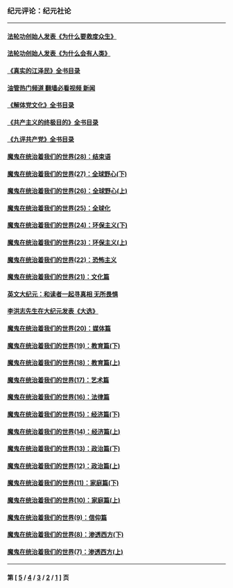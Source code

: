 ### 纪元评论：纪元社论
---
#### [法轮功创始人发表《为什么要救度众生》](../../pages/nsc422/n13975246.md?09250330) 
#### [法轮功创始人发表《为什么会有人类》](../../pages/nsc422/n13912117.md?09250330) 
#### [《真实的江泽民》全书目录](../../pages/nsc422/n13721399.md?09250330) 
#### [油管热门频道 翻墙必看视频 新闻](ok?09250330)
#### [《解体党文化》全书目录](../../pages/nsc422/n13721157.md?09250330) 
#### [《共产主义的终极目的》全书目录](../../pages/nsc422/n13721048.md?09250330) 
#### [《九评共产党》全书目录](../../pages/nsc422/n13708085.md?09250330) 
#### [魔鬼在统治着我们的世界(28)：结束语](../../pages/nsc422/n10936246.md?09250330) 
#### [魔鬼在统治着我们的世界(27)：全球野心(下)](../../pages/nsc422/n10928319.md?09250330) 
#### [魔鬼在统治着我们的世界(26)：全球野心(上)](../../pages/nsc422/n10900318.md?09250330) 
#### [魔鬼在统治着我们的世界(25)：全球化](../../pages/nsc422/n10788205.md?09250330) 
#### [魔鬼在统治着我们的世界(24)：环保主义(下)](../../pages/nsc422/n10695307.md?09250330) 
#### [魔鬼在统治着我们的世界(23)：环保主义(上)](../../pages/nsc422/n10688613.md?09250330) 
#### [魔鬼在统治着我们的世界(22)：恐怖主义](../../pages/nsc422/n10614727.md?09250330) 
#### [魔鬼在统治着我们的世界(21)：文化篇](../../pages/nsc422/n10597706.md?09250330) 
#### [英文大纪元：和读者一起寻真相 无所畏惧](../../pages/nsc422/n12542027.md?09250330) 
#### [李洪志先生在大纪元发表《大选》](../../pages/nsc422/n12534746.md?09250330) 
#### [魔鬼在统治着我们的世界(20)：媒体篇](../../pages/nsc422/n10586579.md?09250330) 
#### [魔鬼在统治着我们的世界(19)：教育篇(下)](../../pages/nsc422/n10564808.md?09250330) 
#### [魔鬼在统治着我们的世界(18)：教育篇(上)](../../pages/nsc422/n10526970.md?09250330) 
#### [魔鬼在统治着我们的世界(17)：艺术篇](../../pages/nsc422/n10499093.md?09250330) 
#### [魔鬼在统治着我们的世界(16)：法律篇](../../pages/nsc422/n10485969.md?09250330) 
#### [魔鬼在统治着我们的世界(15)：经济篇(下)](../../pages/nsc422/n10469975.md?09250330) 
#### [魔鬼在统治着我们的世界(14)：经济篇(上)](../../pages/nsc422/n10457370.md?09250330) 
#### [魔鬼在统治着我们的世界(13)：政治篇(下)](../../pages/nsc422/n10448270.md?09250330) 
#### [魔鬼在统治着我们的世界(12)：政治篇(上)](../../pages/nsc422/n10444576.md?09250330) 
#### [魔鬼在统治着我们的世界(11)：家庭篇(下)](../../pages/nsc422/n10440961.md?09250330) 
#### [魔鬼在统治着我们的世界(10)：家庭篇(上)](../../pages/nsc422/n10435448.md?09250330) 
#### [魔鬼在统治着我们的世界(9)：信仰篇](../../pages/nsc422/n10432159.md?09250330) 
#### [魔鬼在统治着我们的世界(8)：渗透西方(下)](../../pages/nsc422/n10429603.md?09250330) 
#### [魔鬼在统治着我们的世界(7)：渗透西方(上)](../../pages/nsc422/n10426013.md?09250330) 

---
#### 第 [ [5](./5.md?09250330) / [4](./4.md?09250330) / [3](./3.md?09250330) / [2](./2.md?09250330) / [1](./1.md?09250330) ] 页

